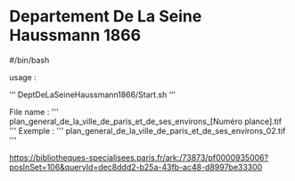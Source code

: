 # Departement De La Seine Haussmann 1866
#/bin/bash

usage :

‘‘‘
DeptDeLaSeineHaussmann1866/Start.sh
‘‘‘

File name : 
'''
plan_general_de_la_ville_de_paris_et_de_ses_environs_[Numéro plance].tif
'''
Exemple :
'''
plan_general_de_la_ville_de_paris_et_de_ses_environs_02.tif
'''

https://bibliotheques-specialisees.paris.fr/ark:/73873/pf0000935006?posInSet=106&queryId=dec8ddd2-b25a-43fb-ac48-d8997be33300
